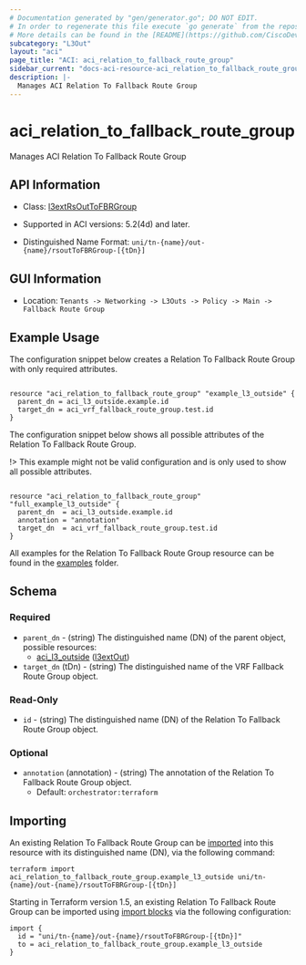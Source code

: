 ```yaml
---
# Documentation generated by "gen/generator.go"; DO NOT EDIT.
# In order to regenerate this file execute `go generate` from the repository root.
# More details can be found in the [README](https://github.com/CiscoDevNet/terraform-provider-aci/blob/master/README.md).
subcategory: "L3Out"
layout: "aci"
page_title: "ACI: aci_relation_to_fallback_route_group"
sidebar_current: "docs-aci-resource-aci_relation_to_fallback_route_group"
description: |-
  Manages ACI Relation To Fallback Route Group
---
```


# aci_relation_to_fallback_route_group #

Manages ACI Relation To Fallback Route Group



## API Information ##

* Class: [l3extRsOutToFBRGroup](https://pubhub.devnetcloud.com/media/model-doc-latest/docs/app/index.html#/objects/l3extRsOutToFBRGroup/overview)

* Supported in ACI versions: 5.2(4d) and later.

* Distinguished Name Format: `uni/tn-{name}/out-{name}/rsoutToFBRGroup-[{tDn}]`

## GUI Information ##

* Location: `Tenants -> Networking -> L3Outs -> Policy -> Main -> Fallback Route Group`

## Example Usage ##

The configuration snippet below creates a Relation To Fallback Route Group with only required attributes.

```hcl

resource "aci_relation_to_fallback_route_group" "example_l3_outside" {
  parent_dn = aci_l3_outside.example.id
  target_dn = aci_vrf_fallback_route_group.test.id
}

```
The configuration snippet below shows all possible attributes of the Relation To Fallback Route Group.

!> This example might not be valid configuration and is only used to show all possible attributes.

```hcl

resource "aci_relation_to_fallback_route_group" "full_example_l3_outside" {
  parent_dn  = aci_l3_outside.example.id
  annotation = "annotation"
  target_dn  = aci_vrf_fallback_route_group.test.id
}

```

All examples for the Relation To Fallback Route Group resource can be found in the [examples](https://github.com/CiscoDevNet/terraform-provider-aci/tree/master/examples/resources/aci_relation_to_fallback_route_group) folder.

## Schema ##

### Required ###

* `parent_dn` - (string) The distinguished name (DN) of the parent object, possible resources:
  - [aci_l3_outside](https://registry.terraform.io/providers/CiscoDevNet/aci/latest/docs/resources/l3_outside) ([l3extOut](https://pubhub.devnetcloud.com/media/model-doc-latest/docs/app/index.html#/objects/l3extOut/overview))
* `target_dn` (tDn) - (string) The distinguished name of the VRF Fallback Route Group object.

### Read-Only ###

* `id` - (string) The distinguished name (DN) of the Relation To Fallback Route Group object.

### Optional ###
  
* `annotation` (annotation) - (string) The annotation of the Relation To Fallback Route Group object.
  - Default: `orchestrator:terraform`

## Importing

An existing Relation To Fallback Route Group can be [imported](https://www.terraform.io/docs/import/index.html) into this resource with its distinguished name (DN), via the following command:

```
terraform import aci_relation_to_fallback_route_group.example_l3_outside uni/tn-{name}/out-{name}/rsoutToFBRGroup-[{tDn}]
```

Starting in Terraform version 1.5, an existing Relation To Fallback Route Group can be imported
using [import blocks](https://developer.hashicorp.com/terraform/language/import) via the following configuration:

```
import {
  id = "uni/tn-{name}/out-{name}/rsoutToFBRGroup-[{tDn}]"
  to = aci_relation_to_fallback_route_group.example_l3_outside
}
```
